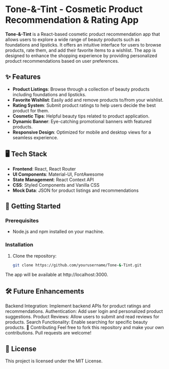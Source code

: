# Tone-&-Tint - Cosmetic Product Recommendation & Rating App

**Tone-&-Tint** is a React-based cosmetic product recommendation app that allows users to explore a wide range of beauty products such as foundations and lipsticks. It offers an intuitive interface for users to browse products, rate them, and add their favorite items to a wishlist. The app is designed to enhance the shopping experience by providing personalized product recommendations based on user preferences.

## ✨ Features
- **Product Listings**: Browse through a collection of beauty products including foundations and lipsticks.
- **Favorite Wishlist**: Easily add and remove products to/from your wishlist.
- **Rating System**: Submit product ratings to help users decide the best product for them.
- **Cosmetic Tips**: Helpful beauty tips related to product application.
- **Dynamic Banner**: Eye-catching promotional banners with featured products.
- **Responsive Design**: Optimized for mobile and desktop views for a seamless experience.


## 🖥️ Tech Stack
- **Frontend**: React, React Router
- **UI Components**: Material-UI, FontAwesome
- **State Management**: React Context API
- **CSS**: Styled Components and Vanilla CSS
- **Mock Data**: JSON for product listings and recommendations

## 🚀 Getting Started

### Prerequisites
- Node.js and npm installed on your machine.

### Installation

1. Clone the repository:
   ```bash
   git clone https://github.com/yourusername/Tone-&-Tint.git

The app will be available at http://localhost:3000.

## 🛠 Future Enhancements
Backend Integration: Implement backend APIs for product ratings and recommendations.
Authentication: Add user login and personalized product suggestions.
Product Reviews: Allow users to submit and read reviews for products.
Search Functionality: Enable searching for specific beauty products.
👏 Contributing
Feel free to fork this repository and make your own contributions. Pull requests are welcome!

## 📄 License
This project is licensed under the MIT License.